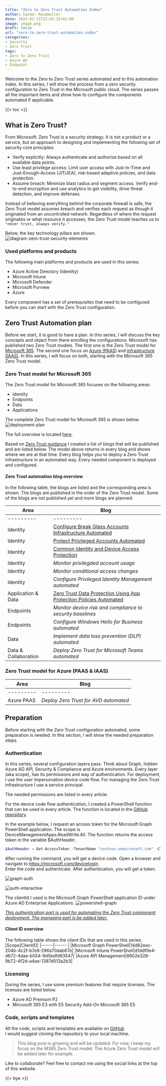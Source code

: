 ```yaml
---
title: "Zero to Zero Trust Automation Index"
author: Sander Rozemuller
date: 2023-02-11T12:43:32+01:00
image: image.png
draft: false
url: "zero-to-zero-trust-automation-index"
categories:
- Security
- Zero Trust
tags:
- Zero to Zero Trust
- Azure AD
- Endpoint
---
```

Welcome to the Zero to Zero Trust series automated and to this automation index. In this series, I will show the process from a zero security configuration to Zero Trust in the Microsoft public cloud. The series passes all the important items and show how to configure the components automated if applicable.

{{< toc >}}

## What is Zero Trust?
From Microsoft: Zero Trust is a security strategy. It is not a product or a service, but an approach to designing and implementing the following set of security core principles:

- Verify explicitly: Always authenticate and authorize based on all available data points.
- Use least privilege access: Limit user access with Just-In-Time and Just-Enough-Access (JIT/JEA), risk-based adaptive policies, and data protection.
- Assume breach: Minimize blast radius and segment access. Verify end-to-end encryption and use analytics to get visibility, drive threat detection, and improve defenses.

Instead of believing everything behind the corporate firewall is safe, the Zero Trust model assumes breach and verifies each request as though it originated from an uncontrolled network. Regardless of where the request originates or what resource it accesses, the Zero Trust model teaches us to ```"never trust, always verify."```

Below, the key technology pillars are shown. 
![diagram-zero-trust-security-elements](diagram-zero-trust-security-elements.png)

### Used platforms and products
The following main platforms and products are used in this series:
- Azure Active Directory (Identity)
- Microsoft Intune
- Microsoft Defender
- Microsoft Purview
- Azure

Every component has a set of prerequisites that need to be configured before you can start with the Zero Trust configuration. 

## Zero Trust Automation plan
Before we start, it is good to have a plan. In this series, I will discuss the key concepts and object from there enrolling the configurations.
Microsoft has published two Zero Trust models. The first one is the Zero Trust model for [Microsoft 365](https://learn.microsoft.com/en-us/microsoft-365/security/microsoft-365-zero-trust?bc=https%3A%2F%2Flearn.microsoft.com%2Fen-us%2Fsecurity%2Fzero-trust%2Fbreadcrumb%2Ftoc.json%3Fview%3Do365-worldwide&toc=https%3A%2F%2Flearn.microsoft.com%2Fen-us%2Fsecurity%2Fzero-trust%2Ftoc.json%3Fview%3Do365-worldwide&view=o365-worldwide). The second one focus on [Azure (PAAS)](https://learn.microsoft.com/en-us/security/zero-trust/azure-infrastructure-avd?view=o365-worldwide) and [infrastructure (IAAS)](https://learn.microsoft.com/en-us/security/zero-trust/azure-infrastructure-overview?view=o365-worldwide). In this series, I will focus on both, starting with the Microsoft 365 Zero Trust model.


### Zero Trust model for Microsoft 365
The Zero Trust model for Microsoft 365 focuses on the following areas:
- Identity
- Endpoints
- Data
- Applications

The complete Zero Trust model for Microsoft 365 is shown below.
![deployment-plan](deployment-plan.png)

The full overview is located [here](https://learn.microsoft.com/en-us/microsoft-365/security/microsoft-365-zero-trust?view=o365-worldwide).

Based on [Zero Trust guidance](https://learn.microsoft.com/en-us/security/zero-trust/deploy/identity?view=o365-worldwide) I created a list of blogs that will be published and are listed below.
The model above returns in every blog and shows where we are at that time. Every blog helps you to deploy a Zero Trust infrastructure in an automated way. Every needed component is deployed and configured. 

#### Zero Trust automation blog overview
In the following table, the blogs are listed and the corresponding area is shown. The blogs are published in the order of the Zero Trust model. Some of the blogs are not published yet and more blogs are planned.

|Area|Blog|
|---------     |---------|
|---------|---------|                      
|Identity|[Configure Break Glass Accounts Infrastructure Automated](../configure-break-glass-accounts-infrastructure-automated/)|
|Identity|[Protect Privileged Accounts Automated](../protect-privileged-accounts-the-zero-trust-way-automated/)|
|Identity|[Common Identity and Device Access Protection](../zero-trust-common-identity-and-device-access-protection/)|
|Identity|<i>Monitor privilegded account usage</i>|
|Identity|<i>Monitor conditional access changes</i>|
|Identity|<i>Configure Privileged Identity Management automated</i>|
|Application & Data|[Zero Trust Data Protection Using App Protection Policies Automated](../zero-trust-data-protection-using-app-protection-policies-automated/)|
|Endpoints|<i>Monitor device risk and compliance to security baselines</i>|
|Endpoints|<i>Configure Windows Hello for Business automated</i>|
|Data|<i>Implement data loss prevention (DLP) automated<i/>|
|Data & Collaboration|<i>Deploy Zero Trust for Microsoft Teams automated</i>|


### Zero Trust model for Azure (PAAS & IAAS)
|Area|Blog|
|---------     |---------|
|---------|---------|    
|Azure PAAS|<i>Deploy Zero Trust for AVD automated</i>|


## Preparation
Before starting with the Zero Trust configuration automated, some preparation is needed. In this section, I will show the needed preparation steps.

### Authentication
In this series, several configuration layers pass. Think about Graph, hidden Azure AD API, Security & Compliance and Azure environments. Every layer (aka scope), has its permissions and way of authentication. For deployment, I use the user impersonation device code flow. For managing the Zero Trust infrastructure I use a service principal.

The needed permissions are listed in every article.

For the device code flow authentication, I created a PowerShell function that can be used in every article. The function is located in the [GitHub repository](https://github.com/srozemuller/Identity/tree/main/Authentication).  

In the example below, I request an access token for the Microsoft Graph PowerShell application. The scope is DeviceManagementApps.ReadWrite.All. The function returns the access token in the variable $AuthHeader.
```powershell
$AuthHeader = Get-AccessToken -TenantName "contoso.onmicrosoft.com" -ClientId "14d82eec-204b-4c2f-b7e8-296a70dab67e" -Scope "DeviceManagementApps.ReadWrite.All"
```

After running the command, you will get a device code. Open a browser and navigate to https://microsoft.com/devicelogin.  
Enter the code and authenticate. After authentication, you will get a token.

![graph-auth](graph-auth.png)

![auth-interactive](auth-interactive.png)

The clientId I used is the Microsoft Graph PowerShell application ID under Azure AD Enterprise Applications.
![powershell-graph](powershell-graph.png)

<i><u>This authentication part is used for automating the Zero Trust component deployment. The managing part is be added later.</u></i>

#### Client ID overview
The following table shows the client IDs that are used in this series.
|Scope|ClientID|
|------|------ |
|Microsoft Graph PowerShell|14d82eec-204b-4c2f-b7e8-296a70dab67e|
|Microsoft Intune PowerShell|d1ddf0e4-d672-4dae-b554-9d5bdfd93547|
|Azure API Management|8602e328-9b72-4f2d-a4ae-1387d013a2b3|

### Licensing
During the series, I use some premium features that require licenses. The licenses are listed below.
- Azure AD Premium P2
- Mircosoft 365 E3 with E5 Security Add-On Mircosoft 365 E5

### Code, scripts and templates
All the code, scripts and templates are available on [GitHub](https://github.com/srozemuller/Identity/tree/main/ZeroTrust)  
I would suggest cloning the repository to your local machine.

>This blog post is growing and will be updated. For now, I keep my focus on the M365 Zero Trust model. The Azure Zero Trust model will be added later for example.

Like to collaborate? Feel free to contact me using the social links at the top of this website.

{{< bye >}}
